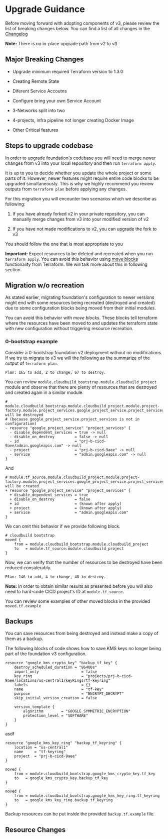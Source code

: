 # Upgrade Guidance

Before moving forward with adopting components of v3, please review the list of breaking changes below. You can find a list of all changes in the [Changelog]()

**Note:** There is no in-place upgrade path from v2 to v3

## Major Breaking Changes 

- Upgrade minimum required Terraform version to 1.3.0
- Creating Remote State
- Diferent Service Accoutns
- Configure bring your own Service Account
- 3-Networks split into two
- 4-projects, infra pipeline not longer creating Docker Image

- Other Critical features

## Steps to upgrade codebase

In order to upgrade foundation's codebase you will need to merge newer changes from v3 into your local repository and then run `terraform apply`.

It is up to you to decide whether you update the whole project or some parts of it. However, newer features might require entire code blocks to be upgraded simultaneously. This is why we highly recommend you review outputs from `terraform plan` before applying any changes.

For this migration you will encounter two scenarios which we describe as following:

1. If you have already forked v2 in your private repository, you can manually merge changes from v3 into your modified version of v2

2. If you have not made modifications to v2, you can upgrade the fork to v3

You should follow the one that is most appropriate to you

**Important:** Expect resources to be deleted and recreated when you run `terraform apply`. You can avoid this behavior using [move blocks](https://developer.hashicorp.com/terraform/tutorials/configuration-language/move-config) functionality from Terraform. We will talk more about this in following section.

## Migration w/o recreation

As stated earlier, migrating foundation's configuration to newer versions might end with some resources being recreated (destroyed and created) due to some configuration blocks being moved from their initial modules.

You can avoid this behavior with *move blocks*. These blocks tell terraform where the resources have been moved to and updates the terraform state with new configuration without triggering resource recreation.

### 0-bootstrap example

Consider a 0-bootstrap foundation v2 deployment without no modifications. If we try to migrate to v3 we will the following as the summarize of the output of `terraform plan`.

    Plan: 165 to add, 2 to change, 67 to destroy.

You can review `module.cloudbuild_bootstrap.module.cloudbuild_project` module and observe that there are plenty of resources that are destroyed and created again in a similar module.

    # module.cloudbuild_bootstrap.module.cloudbuild_project.module.project-factory.module.project_services.google_project_service.project_services["admin.googleapis.com"] will be destroyed
    # (because google_project_service.project_services is not in configuration)
    - resource "google_project_service" "project_services" {
      - disable_dependent_services = true -> null
      - disable_on_destroy         = false -> null
      - id                         = "prj-b-cicd-9aee/admin.googleapis.com" -> null
      - project                    = "prj-b-cicd-9aee" -> null
      - service                    = "admin.googleapis.com" -> null
    }

And

    # module.tf_source.module.cloudbuild_project.module.project-factory.module.project_services.google_project_service.project_services["admin.googleapis.com"] will be created
    + resource "google_project_service" "project_services" {
      + disable_dependent_services = true
      + disable_on_destroy         = false
      + id                         = (known after apply)
      + project                    = (known after apply)
      + service                    = "admin.googleapis.com"
    }

We can omit this behavior if we provide following block.

    # cloudbuild bootstrap
    moved {
        from = module.cloudbuild_bootstrap.module.cloudbuild_project
        to   = module.tf_source.module.cloudbuild_project
    }

Now, we can verify that the number of resources to be destroyed have been reduced considerably.

    Plan: 146 to add, 4 to change, 48 to destroy.

**Note:** In order to obtain similar results as presented before you will also need to hard-code CICD project's ID at `module.tf_source`.

You can review some examples of other moved blocks in the provided `moved.tf.example`

## Backups

You can save resources from being destroyed and instead make a copy of them as a backup.

The following blocks of code shows how to save KMS keys no longer being part of the foundation v3 configuration.

```hcl
resource "google_kms_crypto_key" "backup_tf_key" {
    destroy_scheduled_duration = "86400s"
    import_only                   = false
    key_ring                      = "projects/prj-b-cicd-9aee/locations/us-central1/keyRings/tf-keyring"
    labels                        = {}
    name                          = "tf-key"
    purpose                       = "ENCRYPT_DECRYPT"
    skip_initial_version_creation = false

    version_template {
        algorithm        = "GOOGLE_SYMMETRIC_ENCRYPTION"
        protection_level = "SOFTWARE"
    }
}
```

asdf



    resource "google_kms_key_ring" "backup_tf_keyring" {
        location = "us-central1"
        name     = "tf-keyring"
        project  = "prj-b-cicd-9aee"
    }

    moved {
        from = module.cloudbuild_bootstrap.google_kms_crypto_key.tf_key
        to   = google_kms_crypto_key.backup_tf_key
    }

    moved {
        from = module.cloudbuild_bootstrap.google_kms_key_ring.tf_keyring
        to   = google_kms_key_ring.backup_tf_keyring
    }

Backup resources can be put inside the provided `backup.tf.example` file.

## Resource Changes

